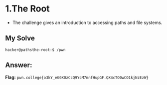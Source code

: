 # 1.The Root
- The challenge gives an introduction to accessing paths and file systems.

## My Solve
```
hacker@pathsthe-root:$ /pwn
```

## Answer:
**Flag:** `pwn.college{o3kY_eG0X0zCcQ9YcM7mnfHupGF.QX4cTO0wCO1kjNzEzW}`
